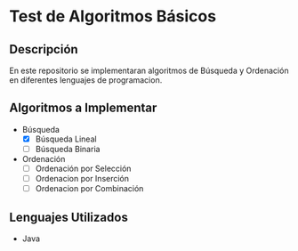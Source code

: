 # Test de Algoritmos Básicos

## Descripción
En este repositorio se implementaran algoritmos de Búsqueda y Ordenación en diferentes lenguajes de programacion.

## Algoritmos a Implementar
- Búsqueda
    - [X] Búsqueda Lineal
    - [ ] Búsqueda Binaria
- Ordenación
    - [ ] Ordenación por Selección
    - [ ] Ordenacion por Inserción
    - [ ] Ordenacion por Combinación

## Lenguajes Utilizados
- Java
